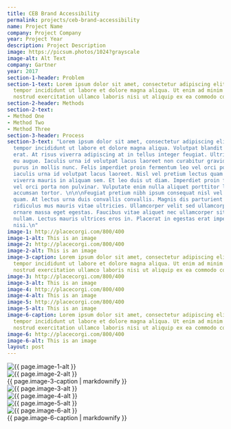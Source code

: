 ```yaml
---
title: CEB Brand Accessibility
permalink: projects/ceb-brand-accessibility
name: Project Name
company: Project Company
year: Project Year
description: Project Description
image: https://picsum.photos/1024?grayscale
image-alt: Alt Text
company: Gartner
year: 2017
section-1-header: Problem
section-1-text: Lorem ipsum dolor sit amet, consectetur adipiscing elit, sed do eiusmod
  tempor incididunt ut labore et dolore magna aliqua. Ut enim ad minim veniam, quis
  nostrud exercitation ullamco laboris nisi ut aliquip ex ea commodo consequat.
section-2-header: Methods
section-2-text:
- Method One
- Method Two
- Method Three
section-3-header: Process
section-3-text: "Lorem ipsum dolor sit amet, consectetur adipiscing elit, sed do eiusmod
  tempor incididunt ut labore et dolore magna aliqua. Volutpat blandit aliquam etiam
  erat. At risus viverra adipiscing at in tellus integer feugiat. Ultrices vitae auctor
  eu augue. Iaculis urna id volutpat lacus laoreet non curabitur gravida. \n\n\nNisl
  purus in mollis nunc. Felis imperdiet proin fermentum leo vel orci porta non. Tempus
  iaculis urna id volutpat lacus laoreet. Nisl vel pretium lectus quam id. Scelerisque
  viverra mauris in aliquam sem. Et leo duis ut diam. Imperdiet proin fermentum leo
  vel orci porta non pulvinar. Vulputate enim nulla aliquet porttitor lacus luctus
  accumsan tortor. \n\n\nFeugiat pretium nibh ipsum consequat nisl vel pretium lectus
  quam. At lectus urna duis convallis convallis. Magnis dis parturient montes nascetur
  ridiculus mus mauris vitae ultricies. Ullamcorper velit sed ullamcorper morbi tincidunt
  ornare massa eget egestas. Faucibus vitae aliquet nec ullamcorper sit amet risus
  nullam. Lectus mauris ultrices eros in. Placerat in egestas erat imperdiet sed euismod
  nisi.\n"
image-1: http://placecorgi.com/800/400
image-1-alt: This is an image
image-2: http://placecorgi.com/800/400
image-2-alt: This is an image
image-3-caption: Lorem ipsum dolor sit amet, consectetur adipiscing elit, sed do eiusmod
  tempor incididunt ut labore et dolore magna aliqua. Ut enim ad minim veniam, quis
  nostrud exercitation ullamco laboris nisi ut aliquip ex ea commodo consequat.
image-3: http://placecorgi.com/800/400
image-3-alt: This is an image
image-4: http://placecorgi.com/800/400
image-4-alt: This is an image
image-5: http://placecorgi.com/800/400
image-5-alt: This is an image
image-6-caption: Lorem ipsum dolor sit amet, consectetur adipiscing elit, sed do eiusmod
  tempor incididunt ut labore et dolore magna aliqua. Ut enim ad minim veniam, quis
  nostrud exercitation ullamco laboris nisi ut aliquip ex ea commodo consequat.
image-6: http://placecorgi.com/800/400
image-6-alt: This is an image
layout: post
---
```


<div class="grid">
  <div class="grid-item span-2">
    <img src="{{ page.image-1 }}" alt="{{ page.image-1-alt }}">
  </div>
  <div class="grid-item span-1">
    <img src="{{ page.image-2 }}" alt="{{ page.image-2-alt }}">
  </div>
  <div class="grid-item span-1 align-self-center">
    <span class="">{{ page.image-3-caption | markdownify }}</span>
  </div>
  <div class="grid-item span-2">
    <img src="{{ page.image-3 }}" alt="{{ page.image-3-alt }}">
  </div>
  <div class="grid-item span-1">
    <img src="{{ page.image-4 }}" alt="{{ page.image-4-alt }}">
  </div>
  <div class="grid-item span-2">
    <img src="{{ page.image-5 }}" alt="{{ page.image-5-alt }}">
  </div>
  <div class="grid-item span-2">
    <img src="{{ page.image-6 }}" alt="{{ page.image-6-alt }}">
  </div>
  <div class="grid-item span-1 align-self-center">
    <span class="">{{ page.image-6-caption | markdownify }}</span>
  </div>
</div>
